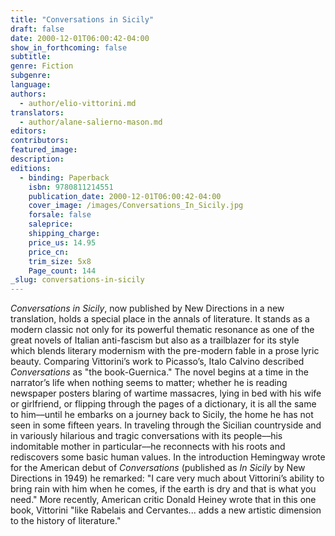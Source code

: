 ```yaml
---
title: "Conversations in Sicily"
draft: false
date: 2000-12-01T06:00:42-04:00
show_in_forthcoming: false
subtitle:
genre: Fiction
subgenre:
language:
authors:
  - author/elio-vittorini.md
translators:
  - author/alane-salierno-mason.md
editors:
contributors:
featured_image:
description:
editions:
  - binding: Paperback
    isbn: 9780811214551
    publication_date: 2000-12-01T06:00:42-04:00
    cover_image: /images/Conversations_In_Sicily.jpg
    forsale: false
    saleprice:
    shipping_charge:
    price_us: 14.95
    price_cn:
    trim_size: 5x8
    Page_count: 144
_slug: conversations-in-sicily
---
```


_Conversations in Sicily_, now published by New Directions in a new translation, holds a special place in the annals of literature. It stands as a modern classic not only for its powerful thematic resonance as one of the great novels of Italian anti-fascism but also as a trailblazer for its style which blends literary modernism with the pre-modern fable in a prose lyric beauty. Comparing Vittorini’s work to Picasso’s, Italo Calvino described _Conversations_ as "the book-Guernica." The novel begins at a time in the narrator’s life when nothing seems to matter; whether he is reading newspaper posters blaring of wartime massacres, lying in bed with his wife or girlfriend, or flipping through the pages of a dictionary, it is all the same to him––until he embarks on a journey back to Sicily, the home he has not seen in some fifteen years. In traveling through the Sicilian countryside and in variously hilarious and tragic conversations with its people––his indomitable mother in particular––he reconnects with his roots and rediscovers some basic human values. In the introduction Hemingway wrote for the American debut of _Conversations_ (published as _In Sicily_ by New Directions in 1949) he remarked: "I care very much about Vittorini’s ability to bring rain with him when he comes, if the earth is dry and that is what you need." More recently, American critic Donald Heiney wrote that in this one book, Vittorini "like Rabelais and Cervantes... adds a new artistic dimension to the history of literature."

